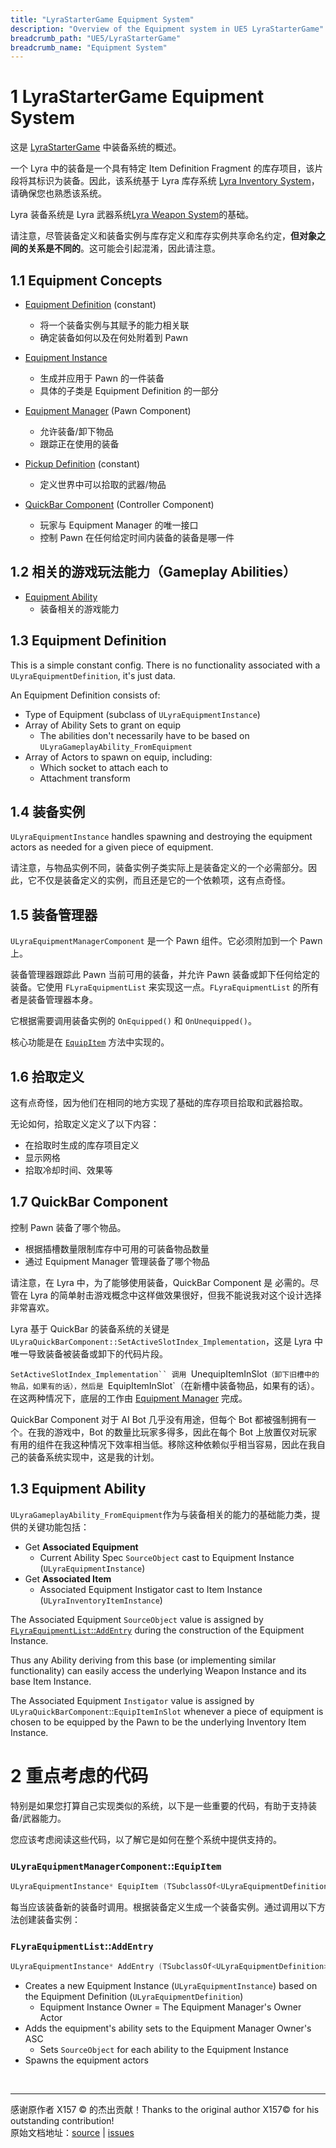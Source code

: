 ```yaml
---
title: "LyraStarterGame Equipment System"
description: "Overview of the Equipment system in UE5 LyraStarterGame"
breadcrumb_path: "UE5/LyraStarterGame"
breadcrumb_name: "Equipment System"
---
```



# 1 LyraStarterGame Equipment System
这是 [LyraStarterGame](/UE5/LyraStarterGame/) 中装备系统的概述。

一个 Lyra 中的装备是一个具有特定 Item Definition Fragment 的库存项目，该片段将其标识为装备。因此，该系统基于 Lyra 库存系统 [Lyra Inventory System](/UE5/LyraStarterGame/Inventory/)，请确保您也熟悉该系统。

Lyra 装备系统是 Lyra 武器系统[Lyra Weapon System](/UE5/LyraStarterGame/Weapons/)的基础。

请注意，尽管装备定义和装备实例与库存定义和库存实例共享命名约定，**但对象之间的关系是不同的**。这可能会引起混淆，因此请注意。


## 1.1 Equipment Concepts

- [Equipment Definition](#EquipmentDefinition) (constant)
  - 将一个装备实例与其赋予的能力相关联
  - 确定装备如何以及在何处附着到 Pawn

- [Equipment Instance](#EquipmentInstance)
  - 生成并应用于 Pawn 的一件装备
  - 具体的子类是 Equipment Definition 的一部分

- [Equipment Manager](#EquipmentManager) (Pawn Component)
  - 允许装备/卸下物品
  - 跟踪正在使用的装备

- [Pickup Definition](#PickupDefinition) (constant)
  - 定义世界中可以拾取的武器/物品
  
- [QuickBar Component](#QuickBarComponent) (Controller Component)
  - 玩家与 Equipment Manager 的唯一接口
  - 控制 Pawn 在任何给定时间内装备的装备是哪一件

## 1.2 相关的游戏玩法能力（Gameplay Abilities）

- [Equipment Ability](#EquipmentAbility)
  - 装备相关的游戏能力


<a id="EquipmentDefinition"></a>
## 1.3 Equipment Definition

This is a simple constant config.  There is no functionality associated with a `ULyraEquipmentDefinition`, it's just data.

An Equipment Definition consists of:

- Type of Equipment (subclass of `ULyraEquipmentInstance`)
- Array of Ability Sets to grant on equip
  - The abilities don't necessarily have to be based on `ULyraGameplayAbility_FromEquipment`
- Array of Actors to spawn on equip, including:
  - Which socket to attach each to
  - Attachment transform


<a id="EquipmentInstance"></a>
## 1.4 装备实例

`ULyraEquipmentInstance` handles spawning and destroying the equipment actors as needed for a given piece of equipment.

请注意，与物品实例不同，装备实例子类实际上是装备定义的一个必需部分。因此，它不仅是装备定义的实例，而且还是它的一个依赖项，这有点奇怪。

<a id="EquipmentManager"></a>
## 1.5 装备管理器

`ULyraEquipmentManagerComponent` 是一个 Pawn 组件。它必须附加到一个 Pawn 上。

装备管理器跟踪此 Pawn 当前可用的装备，并允许 Pawn 装备或卸下任何给定的装备。它使用 `FLyraEquipmentList` 来实现这一点。`FLyraEquipmentList` 的所有者是装备管理器本身。

它根据需要调用装备实例的 `OnEquipped()` 和 `OnUnequipped()`。

核心功能是在 [`EquipItem`](#EquipmentManagerComponent) 方法中实现的。


<a id="PickupDefinition"></a>
## 1.6 拾取定义

这有点奇怪，因为他们在相同的地方实现了基础的库存项目拾取和武器拾取。

无论如何，拾取定义定义了以下内容：
- 在拾取时生成的库存项目定义
- 显示网格
- 拾取冷却时间、效果等


<a id="QuickBarComponent"></a>
## 1.7 QuickBar Component

控制 Pawn 装备了哪个物品。
- 根据插槽数量限制库存中可用的可装备物品数量
- 通过 Equipment Manager 管理装备了哪个物品

请注意，在 Lyra 中，为了能够使用装备，QuickBar Component 是 必需的。尽管在 Lyra 的简单射击游戏概念中这样做效果很好，但我不能说我对这个设计选择非常喜欢。

Lyra 基于 QuickBar 的装备系统的关键是 `ULyraQuickBarComponent::SetActiveSlotIndex_Implementation`，这是 Lyra 中唯一导致装备被装备或卸下的代码片段。

`SetActiveSlotIndex_Implementation`` 调用 `UnequipItemInSlot`（卸下旧槽中的物品，如果有的话），然后是 `EquipItemInSlot`（在新槽中装备物品，如果有的话）。在这两种情况下，底层的工作由 [Equipment Manager](#EquipmentManager) 完成。

QuickBar Component 对于 AI Bot 几乎没有用途，但每个 Bot 都被强制拥有一个。在我的游戏中，Bot 的数量比玩家多得多，因此在每个 Bot 上放置仅对玩家有用的组件在我这种情况下效率相当低。移除这种依赖似乎相当容易，因此在我自己的装备系统实现中，这是我的计划。


<a id="EquipmentAbility"></a>
## 1.3 Equipment Ability

`ULyraGameplayAbility_FromEquipment`作为与装备相关的能力的基础能力类，提供的关键功能包括：

- Get **Associated Equipment**
  - Current Ability Spec `SourceObject` cast to Equipment Instance (`ULyraEquipmentInstance`)
- Get **Associated Item**
  - Associated Equipment Instigator cast to Item Instance (`ULyraInventoryItemInstance`)

The Associated Equipment `SourceObject` value is assigned by [`FLyraEquipmentList`::`AddEntry`](#EquipmentList_AddEntry) during the construction of the Equipment Instance.

Thus any Ability deriving from this base (or implementing similar functionality) can easily access the underlying Weapon Instance and its base Item Instance.

The Associated Equipment `Instigator` value is assigned by `ULyraQuickBarComponent`::`EquipItemInSlot` whenever a piece of equipment is chosen to be equipped by the Pawn to be the underlying Inventory Item Instance.


# 2 重点考虑的代码

特别是如果您打算自己实现类似的系统，以下是一些重要的代码，有助于支持装备/武器能力。

您应该考虑阅读这些代码，以了解它是如何在整个系统中提供支持的。

<a id="EquipmentManagerComponent"></a>
### `ULyraEquipmentManagerComponent`::`EquipItem`

```c++
ULyraEquipmentInstance* EquipItem (TSubclassOf<ULyraEquipmentDefinition> EquipmentDefinition);
```

每当应该装备新的装备时调用。根据装备定义生成一个装备实例。通过调用以下方法创建装备实例：

<a id="EquipmentList_AddEntry"></a>
### `FLyraEquipmentList`::`AddEntry`

```c++
ULyraEquipmentInstance* AddEntry (TSubclassOf<ULyraEquipmentDefinition> EquipmentDefinition);
```

- Creates a new Equipment Instance (`ULyraEquipmentInstance`)
  based on the Equipment Definition (`ULyraEquipmentDefinition`)
  - Equipment Instance Owner = The Equipment Manager's Owner Actor
- Adds the equipment's ability sets to the Equipment Manager Owner's ASC
  - Sets `SourceObject` for each ability to the Equipment Instance
- Spawns the equipment actors

<br/>
<hr/>
<div class="container">
    <p> 感谢原作者 X157 &copy; 的杰出贡献！Thanks to the original author X157&copy; for his outstanding contribution!<br/>
        原始文档地址：<a href="https://x157.github.io">source</a> | <a href="https://github.com/x157/x157.github.io/issues">issues</a>
    </p>
</div>